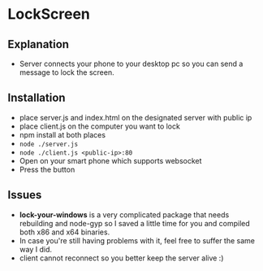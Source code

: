 # LockScreen

## Explanation

* Server connects your phone to your desktop pc so you can send a message to lock the screen.

## Installation

* place server.js and index.html on the designated server with public ip
* place client.js on the computer you want to lock
* npm install at both places
* `node ./server.js`
* `node ./client.js <public-ip>:80`
* Open <public-ip> on your smart phone which supports websocket
* Press the button

## Issues

* **lock-your-windows** is a very complicated package that needs rebuilding and node-gyp so I saved a little time for you and compiled both x86 and x64 binaries.
* In case you're still having problems with it, feel free to suffer the same way I did. 
* client cannot reconnect so you better keep the server alive :) 
